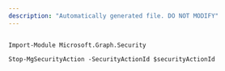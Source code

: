 ```yaml
---
description: "Automatically generated file. DO NOT MODIFY"
---
```


```powershellv1

Import-Module Microsoft.Graph.Security

Stop-MgSecurityAction -SecurityActionId $securityActionId

```